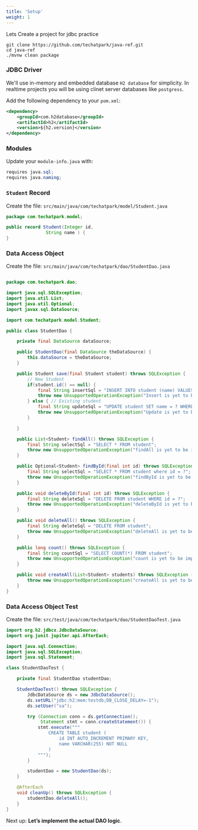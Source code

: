```yaml
---
title: 'Setup'
weight: 1
--- 
```


Lets Create a project for jdbc practice

```shell
git clone https://github.com/techatpark/java-ref.git
cd java-ref
./mvnw clean package
```

### JDBC Driver

We'll use in-memory and embedded database `H2 database` for simplicity. In realtime projects you will be using clinet server databases like `postgress`.

Add the following dependency to your `pom.xml`:

```xml
<dependency>
    <groupId>com.h2database</groupId>
    <artifactId>h2</artifactId>
    <version>${h2.version}</version>
</dependency>
```

### Modules

Update your `module-info.java` with:

```java
requires java.sql;
requires java.naming;
```

### `Student` Record

Create the file: `src/main/java/com/techatpark/model/Student.java`

```java
package com.techatpark.model;

public record Student(Integer id,
               String name ) {
}
```

### Data Access Object

Create the file: `src/main/java/com/techatpark/dao/StudentDao.java`

```java

package com.techatpark.dao;

import java.sql.SQLException;
import java.util.List;
import java.util.Optional;
import javax.sql.DataSource;

import com.techatpark.model.Student;

public class StudentDao {

    private final DataSource dataSource;

    public StudentDao(final DataSource theDataSource) {
        this.dataSource = theDataSource;
    }

    public Student save(final Student student) throws SQLException {
        // New Student
        if(student.id() == null) {
            final String insertSql = "INSERT INTO student (name) VALUES (?)";
            throw new UnsupportedOperationException("Insert is yet to be implemented");
        } else { // Existing student
            final String updateSql = "UPDATE student SET name = ? WHERE id = ?";
            throw new UnsupportedOperationException("Update is yet to be implemented");
        }

    }

    public List<Student> findAll() throws SQLException {
        final String selectSql = "SELECT * FROM student";
        throw new UnsupportedOperationException("findAll is yet to be implemented");
    }

    public Optional<Student> findById(final int id) throws SQLException {
        final String selectSql = "SELECT * FROM student where id = ?";
        throw new UnsupportedOperationException("findById is yet to be implemented");
    }

    public void deleteById(final int id) throws SQLException {
        final String deleteSql = "DELETE FROM student WHERE id = ?";
        throw new UnsupportedOperationException("deleteById is yet to be implemented");
    }

    public void deleteAll() throws SQLException {
        final String deleteSql = "DELETE FROM student";
        throw new UnsupportedOperationException("deleteAll is yet to be implemented");
    }

    public long count() throws SQLException {
        final String countSql = "SELECT COUNT(*) FROM student";
        throw new UnsupportedOperationException("count is yet to be implemented");
    }

    public void createAll(List<Student> students) throws SQLException {
        throw new UnsupportedOperationException("createAll is yet to be implemented");
    }
}
```

### Data Access Object Test

Create the file: `src/test/java/com/techatpark/dao/StudentDaoTest.java`

```java
import org.h2.jdbcx.JdbcDataSource;
import org.junit.jupiter.api.AfterEach;

import java.sql.Connection;
import java.sql.SQLException;
import java.sql.Statement;

class StudentDaoTest {

    private final StudentDao studentDao;

    StudentDaoTest() throws SQLException {
        JdbcDataSource ds = new JdbcDataSource();
        ds.setURL("jdbc:h2:mem:testdb;DB_CLOSE_DELAY=-1");
        ds.setUser("sa");

        try (Connection conn = ds.getConnection();
             Statement stmt = conn.createStatement()) {
            stmt.execute("""
                CREATE TABLE student (
                    id INT AUTO_INCREMENT PRIMARY KEY,
                    name VARCHAR(255) NOT NULL
                )
            """);
        }

        studentDao = new StudentDao(ds);
    }

    @AfterEach
    void cleanUp() throws SQLException {
        studentDao.deleteAll();
    }
}
```

Next up: **Let’s implement the actual DAO logic**.
